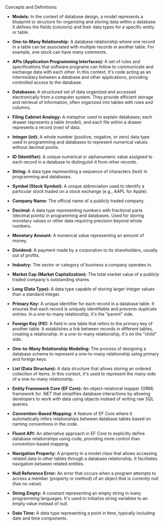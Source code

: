 Concepts and Definitions:

* **Models:** In the context of database design, a model represents a blueprint or structure for organizing and storing data within a database.  It defines the fields (columns) and their data types for a specific entity or table.

* **One-to-Many Relationship:** A database relationship where one record in a table can be associated with multiple records in another table.  For example, one stock can have many comments.

* **APIs (Application Programming Interfaces):**  A set of rules and specifications that software programs can follow to communicate and exchange data with each other. In this context, it's code acting as an intermediary between a database and other applications, providing controlled access to the database.

* **Databases:**  A structured set of data organized and accessed electronically from a computer system.  They provide efficient storage and retrieval of information, often organized into tables with rows and columns.

* **Filing Cabinet Analogy:** A metaphor used to explain databases; each drawer represents a table (model), and each file within a drawer represents a record (row) of data.

* **Integer (int):** A whole number (positive, negative, or zero) data type used in programming and databases to represent numerical values without decimal points.

* **ID (Identifier):** A unique numerical or alphanumeric value assigned to each record in a database to distinguish it from other records.

* **String:** A data type representing a sequence of characters (text) in programming and databases.

* **Symbol (Stock Symbol):** A unique abbreviation used to identify a particular stock traded on a stock exchange (e.g., AAPL for Apple).

* **Company Name:** The official name of a publicly traded company.

* **Decimal:** A data type representing numbers with fractional parts (decimal points) in programming and databases.  Used for storing monetary values or other data requiring precision beyond whole numbers.

* **Monetary Amount:** A numerical value representing an amount of money.

* **Dividend:** A payment made by a corporation to its shareholders, usually out of profits.

* **Industry:** The sector or category of business a company operates in.

* **Market Cap (Market Capitalization):** The total market value of a publicly traded company's outstanding shares.

* **Long (Data Type):** A data type capable of storing larger integer values than a standard integer.

* **Primary Key:** A unique identifier for each record in a database table.  It ensures that each record is uniquely identifiable and prevents duplicate entries.  In a one-to-many relationship, it's the "parent" side.

* **Foreign Key (FK):** A field in one table that refers to the primary key of another table.  It establishes a link between records in different tables, creating a relationship. In a one-to-many relationship, it's on the "child" side.

* **One-to-Many Relationship Modeling:** The process of designing a database schema to represent a one-to-many relationship using primary and foreign keys.

* **List (Data Structure):** A data structure that allows storing an ordered collection of items.  In this context, it's used to represent the many-side of a one-to-many relationship.

* **Entity Framework Core (EF Core):** An object-relational mapper (ORM) framework for .NET that simplifies database interactions by allowing developers to work with data using objects instead of writing raw SQL queries.

* **Convention-Based Mapping:** A feature of EF Core where it automatically infers relationships between database tables based on naming conventions in the code.

* **Fluent API:** An alternative approach in EF Core to explicitly define database relationships using code, providing more control than convention-based mapping.

* **Navigation Property:** A property in a model class that allows accessing related data in other tables through a database relationship.  It facilitates navigation between related entities.

* **Null Reference Error:** An error that occurs when a program attempts to access a member (property or method) of an object that is currently null (has no value).

* **String.Empty:** A constant representing an empty string in many programming languages.  It's used to initialize string variables to an empty value instead of null.

* **Date Time:** A data type representing a point in time, typically including date and time components.